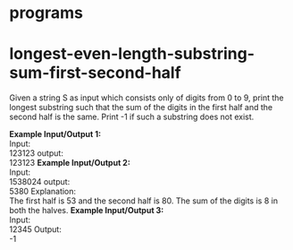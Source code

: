 # programs
# longest-even-length-substring-sum-first-second-half

<p>Given a string S as input which consists only of digits from 0 to 9, print the longest substring such that the sum of the digits in the first half and the second half is the same. Print -1 if such a substring does not exist.</p>
<strong>Example Input/Output 1:</strong><br>
Input:<br>
123123
output:<br>
123123
<strong>Example Input/Output 2:</strong><br>
Input:<br>
1538024
output:<br>
5380
Explanation:<br>
The first half is 53 and the second half is 80. The sum of the digits is 8 in both the halves.
<strong>Example Input/Output 3:</strong><br>
Input:<br>
12345
Output:<br>
-1
